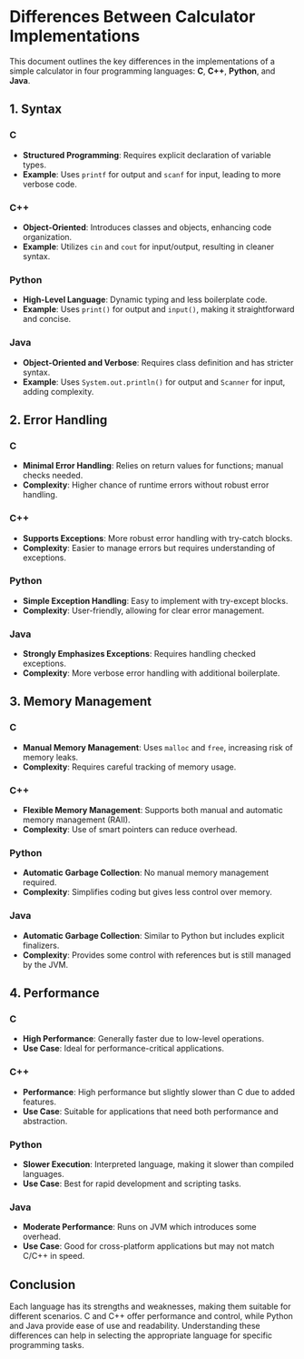 # Differences Between Calculator Implementations

This document outlines the key differences in the implementations of a simple calculator in four programming languages: **C**, **C++**, **Python**, and **Java**.

## 1. Syntax

### C
- **Structured Programming**: Requires explicit declaration of variable types.
- **Example**: Uses `printf` for output and `scanf` for input, leading to more verbose code.

### C++
- **Object-Oriented**: Introduces classes and objects, enhancing code organization.
- **Example**: Utilizes `cin` and `cout` for input/output, resulting in cleaner syntax.

### Python
- **High-Level Language**: Dynamic typing and less boilerplate code.
- **Example**: Uses `print()` for output and `input()`, making it straightforward and concise.

### Java
- **Object-Oriented and Verbose**: Requires class definition and has stricter syntax.
- **Example**: Uses `System.out.println()` for output and `Scanner` for input, adding complexity.

## 2. Error Handling

### C
- **Minimal Error Handling**: Relies on return values for functions; manual checks needed.
- **Complexity**: Higher chance of runtime errors without robust error handling.

### C++
- **Supports Exceptions**: More robust error handling with try-catch blocks.
- **Complexity**: Easier to manage errors but requires understanding of exceptions.

### Python
- **Simple Exception Handling**: Easy to implement with try-except blocks.
- **Complexity**: User-friendly, allowing for clear error management.

### Java
- **Strongly Emphasizes Exceptions**: Requires handling checked exceptions.
- **Complexity**: More verbose error handling with additional boilerplate.

## 3. Memory Management

### C
- **Manual Memory Management**: Uses `malloc` and `free`, increasing risk of memory leaks.
- **Complexity**: Requires careful tracking of memory usage.

### C++
- **Flexible Memory Management**: Supports both manual and automatic memory management (RAII).
- **Complexity**: Use of smart pointers can reduce overhead.

### Python
- **Automatic Garbage Collection**: No manual memory management required.
- **Complexity**: Simplifies coding but gives less control over memory.

### Java
- **Automatic Garbage Collection**: Similar to Python but includes explicit finalizers.
- **Complexity**: Provides some control with references but is still managed by the JVM.

## 4. Performance

### C
- **High Performance**: Generally faster due to low-level operations.
- **Use Case**: Ideal for performance-critical applications.

### C++
- **Performance**: High performance but slightly slower than C due to added features.
- **Use Case**: Suitable for applications that need both performance and abstraction.

### Python
- **Slower Execution**: Interpreted language, making it slower than compiled languages.
- **Use Case**: Best for rapid development and scripting tasks.

### Java
- **Moderate Performance**: Runs on JVM which introduces some overhead.
- **Use Case**: Good for cross-platform applications but may not match C/C++ in speed.

## Conclusion
Each language has its strengths and weaknesses, making them suitable for different scenarios. C and C++ offer performance and control, while Python and Java provide ease of use and readability. Understanding these differences can help in selecting the appropriate language for specific programming tasks.
